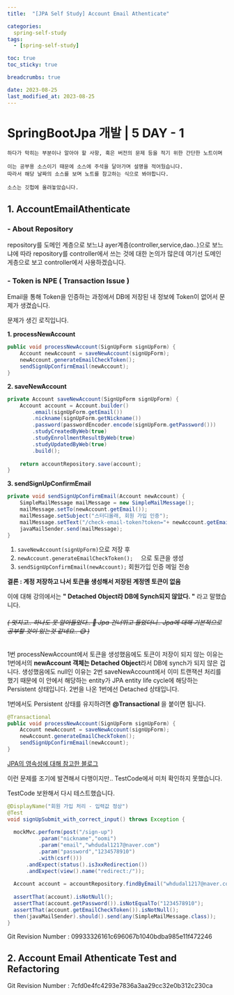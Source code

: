 ```yaml
---
title:  "[JPA Self Study] Account Email Athenticate"

categories:
  spring-self-study
tags:
  - [spring-self-study]

toc: true
toc_sticky: true

breadcrumbs: true

date: 2023-08-25
last_modified_at: 2023-08-25
---
```



# SpringBootJpa 개발 | 5 DAY - 1
```
하다가 막히는 부분이나 알아야 할 사항, 혹은 버전의 문제 등을 적기 위한 간단한 노트이며

이는 공부용 소스이기 때문에 소스에 주석을 달아가며 설명을 적어뒀습니다.
따라서 해당 날짜의 소스를 보며 노트를 참고하는 식으로 봐야합니다.

소스는 깃헙에 올려놓았습니다.
```

## 1. AccountEmailAthenticate

### - About Repository
repository를 도메인 계층으로 보느냐  ayer계층(controller,service,dao..)으로 보느냐에 따라 repository를 controller에서 쓰는 것에 대한 논의가 많은데 여기선 도메인게층으로 보고 controller에서 사용하겠습니다.

###  - Token is NPE ( Transaction Issue )
Email을 통해 Token을 인증하는 과정에서 DB에 저장된 내 정보에 Token이 없어서 문제가 생겼습니다.

문제가 생긴 로직입니다.

**1. processNewAccount**
```Java
public void processNewAccount(SignUpForm signUpForm) {  
    Account newAccount = saveNewAccount(signUpForm);  
    newAccount.generateEmailCheckToken();  
    sendSignUpConfirmEmail(newAccount);  
}
```
**2. saveNewAccount**
```Java
private Account saveNewAccount(SignUpForm signUpForm) {  
    Account account = Account.builder()  
        .email(signUpForm.getEmail())  
        .nickname(signUpForm.getNickname())  
        .password(passwordEncoder.encode(signUpForm.getPassword()))  
        .studyCreatedByWeb(true)  
        .studyEnrollmentResultByWeb(true)  
        .studyUpdatedByWeb(true)  
        .build();  
  
    return accountRepository.save(account);  
}
```
**3. sendSignUpConfirmEmail**
```Java
private void sendSignUpConfirmEmail(Account newAccount) {  
    SimpleMailMessage mailMessage = new SimpleMailMessage();  
    mailMessage.setTo(newAccount.getEmail());  
    mailMessage.setSubject("스터디올래, 회원 가입 인증");  
    mailMessage.setText("/check-email-token?token="+ newAccount.getEmailCheckToken()+"&email="+ newAccount.getEmail());  
    javaMailSender.send(mailMessage);  
}
```
1. ``` saveNewAccount(signUpForm) ```으로 저장 후
2.  ```newAccount.generateEmailCheckToken();  ``` 으로 토큰을 생성
3. ``` sendSignUpConfirmEmail(newAccount); ``` 회원가입 인증 메일 전송

**결론 : 계정 저장하고 나서 토큰을 생성해서 저장된 계정엔 토큰이 없음**

이에 대해 강의에서는 **" Detached Object라 DB에 Synch되지 않았다. "** 라고 말했습니다.

###### ~~( 멋지고.. 하나도 못 알아들었다.. 🤗 Jpa 건너뛰고 들었더니.. Jpa에 대해 기본적으로 공부할 것이 있는것 같네요.. 😅 )~~


1번 processNewAccount에서 토큰을 생성했음에도 토큰이 저장이 되지 않는 이유는 1번에서의 **newAccount 객체는 Detached Object**라서 DB에 synch가 되지 않은 겁니다.
생성했음에도 null인 이유는
2번 saveNewAccount에서 이미 트랜잭션 처리를 했기 때문에 이 안에서 해당하는 entity가 JPA entity life cycle에 해당하는 Persistent 상태입니다.
2번을 나온 1번에선 Detached 상태입니다.

1번에서도 Persistent 상태를 유지하려면 **@Transactional** 을 붙이면 됩니다.
```java
@Transactional  
public void processNewAccount(SignUpForm signUpForm) {  
    Account newAccount = saveNewAccount(signUpForm);  
    newAccount.generateEmailCheckToken();  
    sendSignUpConfirmEmail(newAccount);  
}
```

[JPA의 영속성에 대해 참고한 블로그](https://kihoonkim.github.io/2017/01/27/JPA(Java%20ORM)/2.%20JPA-%EC%98%81%EC%86%8D%EC%84%B1%20%EA%B4%80%EB%A6%AC/)

이런 문제를 조기에 발견해서 다행이지만.. TestCode에서 미처 확인하지 못했습니다.

TestCode 보완해서 다시 테스트했습니다.
```java
@DisplayName("회원 가입 처리 - 입력값 정상")  
@Test  
void signUpSubmit_with_correct_input() throws Exception {  
  
  mockMvc.perform(post("/sign-up")  
          .param("nickname","oomi")  
          .param("email","whdudal1217@naver.com")  
          .param("password","1234578910")  
          .with(csrf()))  
      .andExpect(status().is3xxRedirection())  
      .andExpect(view().name("redirect:/"));  
  
  Account account = accountRepository.findByEmail("whdudal1217@naver.com");  
  
  assertThat(account).isNotNull();  
  assertThat(account.getPassword()).isNotEqualTo("1234578910");  
  assertThat(account.getEmailCheckToken()).isNotNull();  
  then(javaMailSender).should().send(any(SimpleMailMessage.class));  
}
```

Git Revision Number : 09933326161c696067b1040bdba985e11f472246

## 2. Account Email Athenticate Test and Refactoring



Git Revision Number : 7cfd0e4fc4293e7836a3aa29cc32e0b312c230ca

